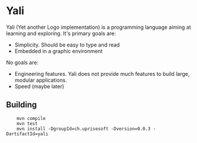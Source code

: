 # Yali

Yali (Yet another Logo implementation) is a programming language aiming at learning and exploring. It's primary goals are:

- Simplicity. Should be easy to type and read  
- Embedded in a graphic environment  

No goals are:

- Engineering features. Yali does not provide much features to build large, modular applications.  
- Speed (maybe later)  


## Building

```
    mvn compile
    mvn test
    mvn install -DgroupId=ch.uprisesoft -Dversion=0.0.3 -DartifactId=yali
```

